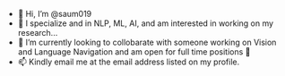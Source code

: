 - 👋 Hi, I’m @saum019
- 👀 I specialize and in NLP, ML, AI, and am interested in working on my research...
- 🌱 I’m currently looking to collobarate with someone working on Vision and Language Navigation and am open for full time positions 💞️  
- 📫 Kindly email me at the email address listed on my profile.
<!---
saum019/saum019 is a ✨ special ✨ repository because its `README.md` (this file) appears on your GitHub profile.
You can click the Preview link to take a look at your changes.
--->

